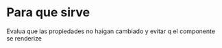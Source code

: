 # Para que sirve
Evalua que las propiedades no haigan cambiado y evitar q el componente se renderize